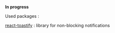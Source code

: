 **In progress**

Used packages :

[react-toastify](https://github.com/fkhadra/react-toastify) : library for non-blocking notifications
